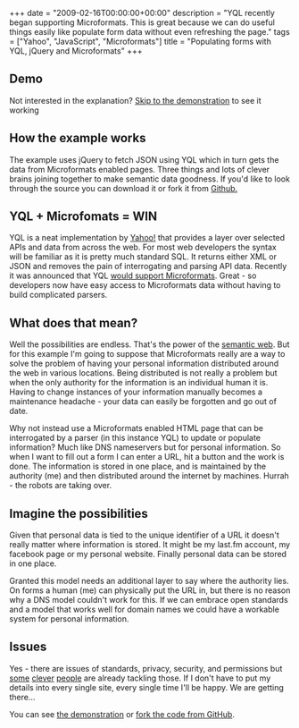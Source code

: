 +++
date = "2009-02-16T00:00:00+00:00"
description = "YQL recently began supporting Microformats. This is great because we can do useful things easily like populate form data without even refreshing the page."
tags = ["Yahoo", "JavaScript", "Microformats"]
title = "Populating forms with YQL, jQuery and Microformats"
+++

## Demo

Not interested in the explanation? [Skip to the demonstration][1] to see it
working

## How the example works

The example uses jQuery to fetch JSON using YQL which in turn gets the data from
Microformats enabled pages. Three things and lots of clever brains joining
together to make semantic data goodness. If you'd like to look through the
source you can download it or fork it from [Github.][2]

## YQL + Microfomats = WIN

YQL is a neat implementation by [Yahoo!][3] that provides a layer over selected
APIs and data from across the web. For most web developers the syntax will be
familiar as it is pretty much standard SQL. It returns either XML or JSON and
removes the pain of interrogating and parsing API data. Recently it was
announced that YQL [would support Microformats][4]. Great - so developers now
have easy access to Microformats data without having to build complicated
parsers.

## What does that mean?

Well the possibilities are endless. That's the power of the [semantic web][5].
But for this example I'm going to suppose that Microformats really are a way to
solve the problem of having your personal information distributed around the web
in various locations. Being distributed is not really a problem but when the
only authority for the information is an individual human it is. Having to
change instances of your information manually becomes a maintenance headache -
your data can easily be forgotten and go out of date.

Why not instead use a Microformats enabled HTML page that can be interrogated by
a parser (in this instance YQL) to update or populate information? Much like DNS
nameservers but for personal information. So when I want to fill out a form I
can enter a URL, hit a button and the work is done. The information is stored in
one place, and is maintained by the authority (me) and then distributed around
the internet by machines. Hurrah - the robots are taking over.

## Imagine the possibilities

Given that personal data is tied to the unique identifier of a URL it doesn't
really matter where information is stored. It might be my last.fm account, my
facebook page or my personal website. Finally personal data can be stored in one
place.

Granted this model needs an additional layer to say where the authority lies. On
forms a human (me) can physically put the URL in, but there is no reason why a
DNS model couldn't work for this. If we can embrace open standards and a model
that works well for domain names we could have a workable system for personal
information.

## Issues

Yes - there are issues of standards, privacy, security, and permissions but
[some][6] [clever][7] [people][8] are already tackling those. If I don't have to
put my details into every single site, every single time I'll be happy. We are
getting there...

You can see [the demonstration][1] or [fork the code from GitHub][2].

[1]: /examples/hcardme/
[2]: http://github.com/shapeshed/hcardme/tree/master
[3]: http://www.yahoo.com/
[4]: http://developer.yahoo.net/blog/archives/2009/01/yql_with_microformats.html
[5]: http://en.wikipedia.org/wiki/Semantic_Web
[6]: http://microformats.org/
[7]: http://openid.net/
[8]: http://oauth.net/
